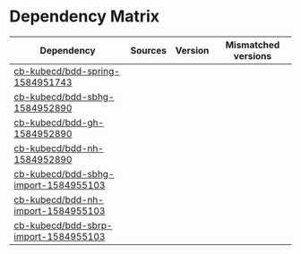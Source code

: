 # Dependency Matrix

Dependency | Sources | Version | Mismatched versions
---------- | ------- | ------- | -------------------
[cb-kubecd/bdd-spring-1584951743](https://github.com/cb-kubecd/bdd-spring-1584951743.git) |  | []() | 
[cb-kubecd/bdd-sbhg-1584952890](https://github.com/cb-kubecd/bdd-sbhg-1584952890.git) |  | []() | 
[cb-kubecd/bdd-gh-1584952890](https://github.com/cb-kubecd/bdd-gh-1584952890.git) |  | []() | 
[cb-kubecd/bdd-nh-1584952890](https://github.com/cb-kubecd/bdd-nh-1584952890.git) |  | []() | 
[cb-kubecd/bdd-sbhg-import-1584955103](https://github.com/cb-kubecd/bdd-sbhg-import-1584955103.git) |  | []() | 
[cb-kubecd/bdd-nh-import-1584955103](https://github.com/cb-kubecd/bdd-nh-import-1584955103.git) |  | []() | 
[cb-kubecd/bdd-sbrp-import-1584955103](https://github.com/cb-kubecd/bdd-sbrp-import-1584955103.git) |  | []() | 
